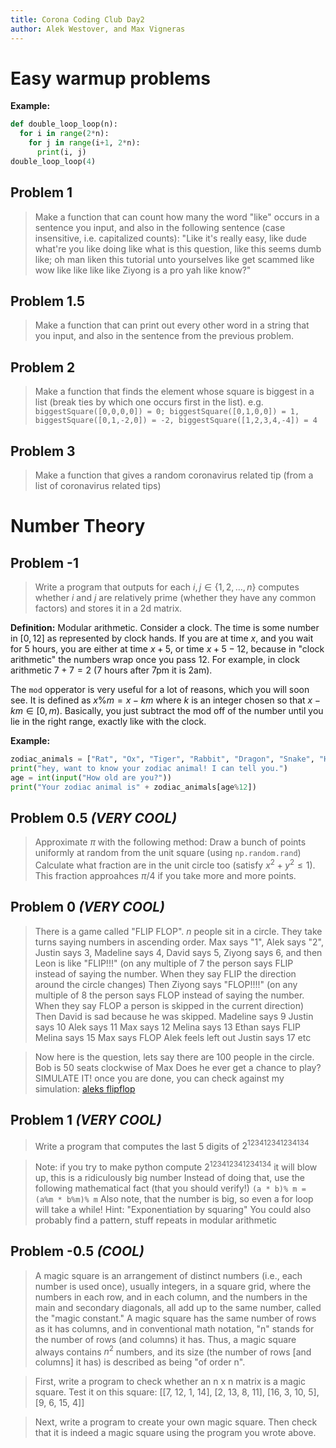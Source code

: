 ```yaml
---
title: Corona Coding Club Day2
author: Alek Westover, and Max Vigneras
---
```


# Easy warmup problems

**Example:**
```python
def double_loop_loop(n):
  for i in range(2*n):
    for j in range(i+1, 2*n):
      print(i, j)
double_loop_loop(4)
```

## Problem 1
> Make a function that can count how many the word "like" occurs in a sentence you input, and also in the following sentence (case insensitive, i.e. capitalized counts):
> "Like it's really easy, like dude what're you like doing like what is this question, like this seems dumb like; oh man liken this tutorial unto yourselves like get scammed like wow like like like like Ziyong is a pro yah like know?"

## Problem 1.5
> Make a function that can print out every other word in a string that you input, and also in the sentence from the previous problem.

## Problem 2
> Make a function that finds the element whose square is biggest in a list (break ties by which one occurs first in the list). e.g. `biggestSquare([0,0,0,0]) = 0; biggestSquare([0,1,0,0]) = 1, biggestSquare([0,1,-2,0]) = -2, biggestSquare([1,2,3,4,-4]) = 4`

## Problem 3
> Make a function that gives a random coronavirus related tip (from a list of coronavirus related tips)


# Number Theory

## Problem -1
> Write a program that outputs for each $i, j \in \{1,2,\ldots, n\}$ computes whether $i$ and $j$ are relatively prime (whether they have any common factors) and stores it in a 2d matrix.

**Definition:**
Modular arithmetic.
Consider a clock. The time is some number in $[0,12]$ as represented by clock
hands. If you are at time $x$, and you wait for $5$ hours, you are either at
time $x+5$, or time $x+5-12$, because in "clock arithmetic" the numbers wrap once 
you pass $12$. For example, in clock arithmetic $7+7 = 2$ (7 hours after 7pm it is 2am).

The `mod` opperator is very useful for a lot of reasons, which you will soon see.
It is defined as $x \% m = x - km$ where $k$ is an integer chosen so that $x-km \in [0,m)$.
Basically, you just subtract the mod off of the number until you lie in the right range, exactly like with the clock.

**Example:**
```python
zodiac_animals = ["Rat", "Ox", "Tiger", "Rabbit", "Dragon", "Snake", "Horse", "Goat", "Monkey", "Rooster", "Dog", "Pig"]
print("hey, want to know your zodiac animal! I can tell you.")
age = int(input("How old are you?"))
print("Your zodiac animal is" + zodiac_animals[age%12])
```

## Problem 0.5 *(VERY COOL)*
> Approximate $\pi$ with the following method:
> Draw a bunch of points uniformly at random from the unit square  (using `np.random.rand`)
> Calculate what fraction are in the unit circle too (satisfy $x^2 + y^2 \le 1$). This fraction approahces $\pi/4$ if you take more and more points.


## Problem 0 *(VERY COOL)*
> There is a game called "FLIP FLOP". $n$ people sit in a circle. They take turns saying numbers in ascending order. 
> Max says "1", Alek says "2", Justin says 3, Madeline says 4, David says 5, Ziyong says 6, and then Leon is like "FLIP!!!"
> (on any multiple of $7$ the person says FLIP instead of saying the number. When they say FLIP the direction around the circle changes)
> Then Ziyong says "FLOP!!!!"
> (on any multiple of $8$ the person says FLOP instead of saying the number. When they say FLOP a person is skipped in the current direction)
> Then David is sad because he was skipped.
> Madeline says 9
> Justin says 10
> Alek says 11
> Max says 12
> Melina says 13
> Ethan says FLIP
> Melina says 15
> Max says FLOP
> Alek feels left out
> Justin says 17
> etc


> Now here is the question, lets say there are 100 people in the circle.
> Bob is 50 seats clockwise of Max
> Does he ever get a chance to play?
> SIMULATE IT!
> once you are done, you can check against my simulation: [aleks flipflop](http://flipflop.surge.sh/)


## Problem 1 *(VERY COOL)*

> Write a program that computes the last 5 digits of $2^{123412341234134}$

> Note: if you try to make python compute $2^{123412341234134}$ it will blow up, this is a ridiculously big number
> Instead of doing that, use the following mathematical fact (that you should verify!)  `(a * b)% m = (a%m * b%m)% m`
> Also note, that the number is big, so even a for loop will take a while!
> Hint: "Exponentiation by squaring"
> You could also probably find a pattern, stuff repeats in modular arithmetic

## Problem -0.5 *(COOL)*

>A magic square is an arrangement of distinct numbers (i.e., each number is used once), usually integers, in a square grid, where the numbers in each row, and in each column, and the numbers in the main and secondary diagonals, all add up to the same number, called the "magic constant." A magic square has the same number of rows as it has columns, and in conventional math notation, "n" stands for the number of rows (and columns) it has. Thus, a magic square always contains $n^{2}$ numbers, and its size (the number of rows [and columns] it has) is described as being "of order n".

>First, write a program to check whether an n x n matrix is a magic square. 
>Test it on this square: [[7, 12, 1, 14], [2, 13, 8, 11], [16, 3, 10, 5], [9, 6, 15, 4]] 

>Next, write a program to create your own magic square. Then check that it is indeed a magic square using the program you wrote above.


